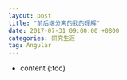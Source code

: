 ```yaml
---
layout: post
title: "前后端分离的我的理解"
date: 2017-07-31 09:00:00 +0800 
categories: 研究生涯
tag: Angular
---
```

* content
{:toc}